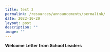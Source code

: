 ```yaml
---
title: test 2
permalink: /resources/announcements/permalink/
date: 2022-10-20
layout: post
description: ""
image: ""
---
```

**Welcome Letter from School Leaders**

